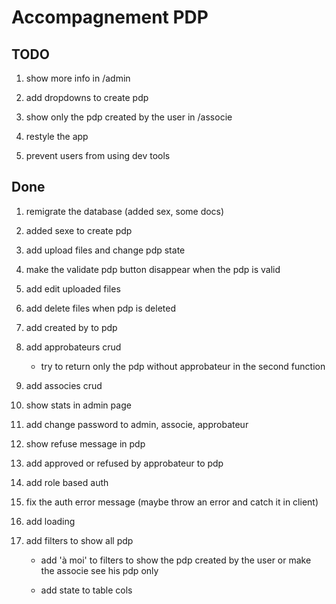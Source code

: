 # Accompagnement PDP

## TODO

1. show more info in /admin

1. add dropdowns to create pdp

1. show only the pdp created by the user in /associe

1. restyle the app

1. prevent users from using dev tools

## Done

1. remigrate the database (added sex, some docs)

1. added sexe to create pdp

1. add upload files and change pdp state

1. make the validate pdp button disappear when the pdp is valid

1. add edit uploaded files

1. add delete files when pdp is deleted

1. add created by to pdp

1. add approbateurs crud

   - try to return only the pdp without approbateur in the second function

1. add associes crud

1. show stats in admin page

1. add change password to admin, associe, approbateur

1. show refuse message in pdp

1. add approved or refused by approbateur to pdp

1. add role based auth

1. fix the auth error message (maybe throw an error and catch it in client)

1. add loading

1. add filters to show all pdp

   - add 'à moi' to filters to show the pdp created by the user or make the
     associe see his pdp only

   - add state to table cols

